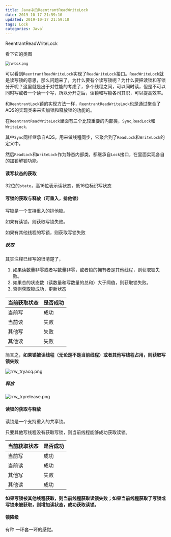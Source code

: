 ```yaml
---
title: Java中的ReentrantReadWriteLock
date: 2019-10-17 21:59:10
updated: 2019-10-17 21:59:10
tags: Lock
categories: Java`
---
```


ReentrantReadWriteLock

看下它的类图

<img src="http://ww1.sinaimg.cn/large/006ImZ0Ogy1g80yg0yrbmj30b10njgme.jpg" alt="rwlock.png" style="zoom:80%;" />

可以看到`ReentrantReadWriteLock`实现了`ReadWriteLock`接口。`ReadWriteLock`就是读写锁的意思，那么问题来了，为什么要有个读写锁呢？为什么要把读锁和写锁分开呢？这里就是出于对性能的考虑了，多个线程之间，可以同时读，但是不可以同时写或者一个读一个写，所以分开之后，读锁和写锁各司其职，可以提高效率。

和`ReentrantLock`锁的实现方法一样，`ReentrantReadWriteLock`也是通过聚合了AQS的实现类来来实加锁和释放锁的功能的。



在`ReentrantReadWriteLock`里面有三个比较重要的内部类，`Sync`,`ReadLock`和`WriteLock`.

其中`Sync`同样继承自AQS，用来做线程同步，它聚合到了`ReadLock`和`WriteLock`的定义中。

然后`ReadLock`和`WriteLock`作为静态内部类，都继承自`Lock`接口，在里面实现各自的加锁解锁功能。

#### 读写状态的获取

32位的`state`，高16位表示读状态，低16位标识写状态

#### 写锁的获取与释放（可重入，排他锁）

写锁是一个支持重入的排他锁。



如果有读锁，则获取写锁失败。

如果有其他线程的写锁，则获取写锁失败



##### 获取

其实注释已经写的很清楚了，

1. 如果读数量非零或者写数量非零，或者锁的拥有者是其他线程，则获取锁失败。
2. 如果总的状态数（读数量和写数量的总和）大于阈值，则获取锁失败。
3. 否则获取锁成功，更新状态

| 当前获取状态 | 是否成功 |
| ------------ | -------- |
| 当前写       | 成功     |
| 当前读       | 失败     |
| 其他写       | 失败     |
| 其他读       | 失败     |



简言之，**如果锁被读线程（无论是不是当前线程）或者其他写线程占用，则获取写锁失败**

![rrw_tryacq.png](http://ww1.sinaimg.cn/large/006ImZ0Ogy1g81jvgkn8vj30p60hl40d.jpg)



##### 释放

![rrw_tryrelease.png](http://ww1.sinaimg.cn/large/006ImZ0Ogy1g81jy2d104j30f205rglz.jpg)



#### 读锁的获取与释放

读锁是一个支持重入的共享锁。

只要其他写线程没有获取写锁，则当前线程能够成功获取读锁。

| 当前获取状态 | 是否成功 |
| ------------ | -------- |
| 当前写       | 成功     |
| 当前读       | 成功     |
| 其他写       | 失败     |
| 其他读       | 成功     |



**如果写锁被其他线程获取，则当前线程获取读锁失败；如果当前线程获取了写锁或写锁未被获取，则增加读状态，成功获取读锁。**



#### 锁降级

有种 一环套一环的感觉。



